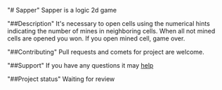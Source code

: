 "# Sapper" 
Sapper is a logic 2d game

"##Description"
It's necessary to open cells using the numerical hints indicating the number of mines in neighboring cells.
When all not mined cells are opened you won. If you open mined cell, game over.

"##Contributing"
Pull requests and comets for project are welcome.

"##Support"
If you have any questions it may [help](\https://www.youtube.com/watch?v=W6JC1ZiLSbk)

"##Project status"
Waiting for review